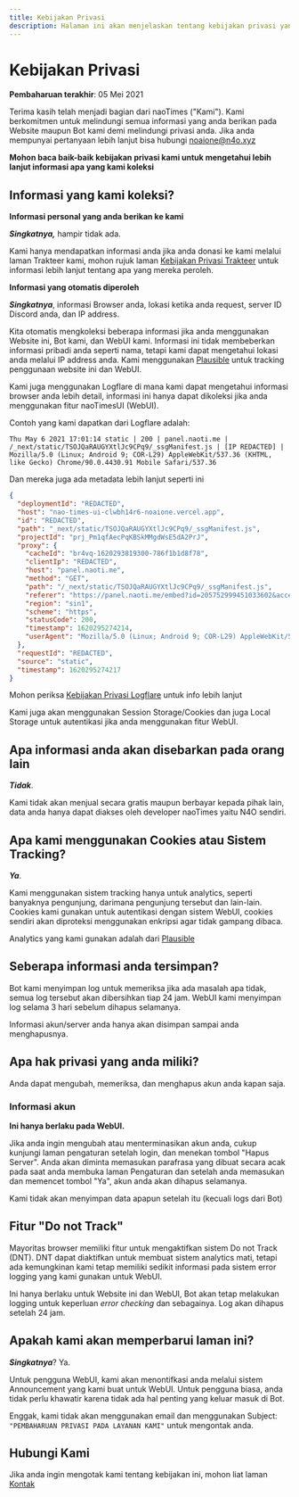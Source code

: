 ```yaml
---
title: Kebijakan Privasi
description: Halaman ini akan menjelaskan tentang kebijakan privasi yang anda akan berikan kepada kami
---
```


# Kebijakan Privasi

**Pembaharuan terakhir**: 05 Mei 2021

Terima kasih telah menjadi bagian dari naoTimes ("Kami"). Kami berkomitmen untuk melindungi semua informasi yang anda berikan pada Website maupun Bot kami demi melindungi privasi anda. Jika anda mempunyai pertanyaan lebih lanjut bisa hubungi noaione@n4o.xyz

**Mohon baca baik-baik kebijakan privasi kami untuk mengetahui lebih lanjut informasi apa yang kami koleksi**

## Informasi yang kami koleksi?

**Informasi personal yang anda berikan ke kami**

***Singkatnya,*** hampir tidak ada.

Kami hanya mendapatkan informasi anda jika anda donasi ke kami melalui laman Trakteer kami, mohon rujuk laman [Kebijakan Privasi Trakteer](https://trakteer.id/privacy-policy) untuk informasi lebih lanjut tentang apa yang mereka peroleh.

**Informasi yang otomatis diperoleh**

***Singkatnya***, informasi Browser anda, lokasi ketika anda request, server ID Discord anda, dan IP address.

Kita otomatis mengkoleksi beberapa informasi jika anda menggunakan Website ini, Bot kami, dan WebUI kami. Informasi ini tidak membeberkan informasi pribadi anda seperti nama, tetapi kami dapat mengetahui lokasi anda melalui IP address anda. Kami menggunakan [Plausible](https://plausible.io/privacy-focused-web-analytics) untuk tracking penggunaan website ini dan WebUI.

Kami juga menggunakan Logflare di mana kami dapat mengetahui informasi browser anda lebih detail, informasi ini hanya dapat dikoleksi jika anda menggunakan fitur naoTimesUI (WebUI).

Contoh yang kami dapatkan dari Logflare adalah:

```
Thu May 6 2021 17:01:14 static | 200 | panel.naoti.me | /_next/static/TSOJQaRAUGYXtlJc9CPq9/_ssgManifest.js | [IP REDACTED] | Mozilla/5.0 (Linux; Android 9; COR-L29) AppleWebKit/537.36 (KHTML, like Gecko) Chrome/90.0.4430.91 Mobile Safari/537.36
```

Dan mereka juga ada metadata lebih lanjut seperti ini

```json
{
  "deploymentId": "REDACTED",
  "host": "nao-times-ui-clwbh14r6-noaione.vercel.app",
  "id": "REDACTED",
  "path": "_next/static/TSOJQaRAUGYXtlJc9CPq9/_ssgManifest.js",
  "projectId": "prj_Pm1qfAecPqKBSkMMgdWsE5dA2PrJ",
  "proxy": {
    "cacheId": "br4vq-1620293819300-786f1b1d8f78",
    "clientIp": "REDACTED",
    "host": "panel.naoti.me",
    "method": "GET",
    "path": "/_next/static/TSOJQaRAUGYXtlJc9CPq9/_ssgManifest.js",
    "referer": "https://panel.naoti.me/embed?id=205752999451033602&accent=blue",
    "region": "sin1",
    "scheme": "https",
    "statusCode": 200,
    "timestamp": 1620295274214,
    "userAgent": "Mozilla/5.0 (Linux; Android 9; COR-L29) AppleWebKit/537.36 (KHTML, like Gecko) Chrome/90.0.4430.91 Mobile Safari/537.36"
  },
  "requestId": "REDACTED",
  "source": "static",
  "timestamp": 1620295274217
}
```

Mohon periksa [Kebijakan Privasi Logflare](https://logflare.app/privacy) untuk info lebih lanjut

Kami juga akan menggunakan Session Storage/Cookies dan juga Local Storage untuk autentikasi jika anda menggunakan fitur WebUI.

## Apa informasi anda akan disebarkan pada orang lain

***Tidak***.

Kami tidak akan menjual secara gratis maupun berbayar kepada pihak lain, data anda hanya dapat diakses oleh developer naoTimes yaitu N4O sendiri.

## Apa kami menggunakan Cookies atau Sistem Tracking?

***Ya***.

Kami menggunakan sistem tracking hanya untuk analytics, seperti banyaknya pengunjung, darimana pengunjung tersebut dan lain-lain.
Cookies kami gunakan untuk autentikasi dengan sistem WebUI, cookies sendiri akan diproteksi menggunakan enkripsi agar tidak gampang dibaca.

Analytics yang kami gunakan adalah dari [Plausible](https://plausible.io/privacy-focused-web-analytics)

## Seberapa informasi anda tersimpan?

Bot kami menyimpan log untuk memeriksa jika ada masalah apa tidak, semua log tersebut akan dibersihkan tiap 24 jam.
WebUI kami menyimpan log selama 3 hari sebelum dihapus selamanya.

Informasi akun/server anda hanya akan disimpan sampai anda menghapusnya.

## Apa hak privasi yang anda miliki?

Anda dapat mengubah, memeriksa, dan menghapus akun anda kapan saja.

### Informasi akun
**Ini hanya berlaku pada WebUI.**

Jika anda ingin mengubah atau menterminasikan akun anda, cukup kunjungi laman pengaturan setelah login, dan menekan tombol "Hapus Server". Anda akan diminta memasukan parafrasa yang dibuat secara acak pada saat anda membuka laman Pengaturan dan setelah anda memasukan dan memencet tombol "Ya", akun anda akan dihapus selamanya.

Kami tidak akan menyimpan data apapun setelah itu (kecuali logs dari Bot)

## Fitur "Do not Track"
Mayoritas browser memiliki fitur untuk mengaktifkan sistem Do not Track (DNT). DNT dapat diaktifkan untuk membuat sistem analytics mati, tetapi ada kemungkinan kami tetap memiliki sedikit informasi pada sistem error logging yang kami gunakan untuk WebUI.

Ini hanya berlaku untuk Website ini dan WebUI, Bot akan tetap melakukan logging untuk keperluan *error checking* dan sebagainya. Log akan dihapus setelah 24 jam.

## Apakah kami akan memperbarui laman ini?
***Singkatnya***? Ya.

Untuk pengguna WebUI, kami akan menontifkasi anda melalui sistem Announcement yang kami buat untuk WebUI. Untuk pengguna biasa, anda tidak perlu khawatir karena tidak ada hal penting yang keluar masuk di Bot.

Enggak, kami tidak akan menggunakan email dan menggunakan Subject: `"PEMBAHARUAN PRIVASI PADA LAYANAN KAMI"` untuk mengontak anda.

## Hubungi Kami

Jika anda ingin mengotak kami tentang kebijakan ini, mohon liat laman [Kontak](/kontak)